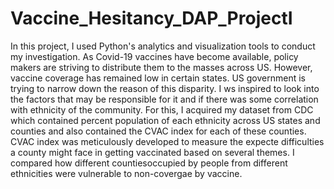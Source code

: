 # Vaccine_Hesitancy_DAP_ProjectI
In this project, I used Python's analytics and visualization tools to conduct my investigation. As Covid-19 vaccines have become available, policy makers are striving to distribute them to the masses across US. However, vaccine coverage has remained low in certain states. US government is trying to narrow down the reason of this disparity. I ws inspired to look into the factors that may be responsible for it and if there was some correlation with ethnicity of the community. For this, I acquired my dataset from CDC which contained percent population of each ethnicity across US states and counties and also contained the CVAC index for each of these counties. CVAC index was meticulously developed to measure the expecte difficulties a county might face in getting vaccinated based on several themes. I compared how different countiesoccupied by people from different ethnicities were vulnerable to non-covergae by vaccine.
